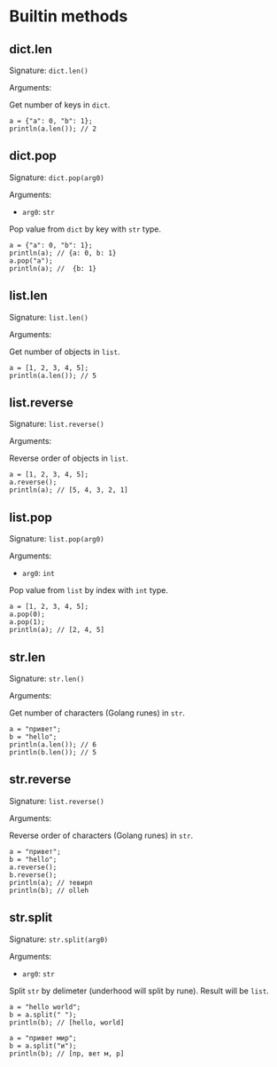 # Builtin methods

## dict.len

Signature: `dict.len()`

Arguments: <none>

Get number of keys in `dict`.
```
a = {"a": 0, "b": 1};
println(a.len()); // 2
```

## dict.pop

Signature: `dict.pop(arg0)`

Arguments:
- `arg0`: `str`

Pop value from `dict` by key with `str` type.
```
a = {"a": 0, "b": 1};
println(a); // {a: 0, b: 1}
a.pop("a");
println(a); //  {b: 1}
```

## list.len

Signature: `list.len()`

Arguments: <none>

Get number of objects in `list`.
```
a = [1, 2, 3, 4, 5];
println(a.len()); // 5
```

## list.reverse

Signature: `list.reverse()`

Arguments: <none>

Reverse order of objects in `list`.
```
a = [1, 2, 3, 4, 5];
a.reverse();
println(a); // [5, 4, 3, 2, 1]
```

## list.pop

Signature: `list.pop(arg0)`

Arguments:
- `arg0`: `int`

Pop value from `list` by index with `int` type.
```
a = [1, 2, 3, 4, 5];
a.pop(0);
a.pop(1);
println(a); // [2, 4, 5]
```

## str.len

Signature: `str.len()`

Arguments: <none>

Get number of characters (Golang runes) in `str`.
```
a = "привет";
b = "hello";
println(a.len()); // 6
println(b.len()); // 5
```

## str.reverse

Signature: `list.reverse()`

Arguments: <none>

Reverse order of characters (Golang runes) in `str`.
```
a = "привет";
b = "hello";
a.reverse();
b.reverse();
println(a); // тевирп
println(b); // olleh
```

## str.split

Signature: `str.split(arg0)`

Arguments:
- `arg0`: `str`

Split `str` by delimeter (underhood will split by rune). Result will be `list`.
```
a = "hello world";
b = a.split(" ");
println(b); // [hello, world]

a = "привет мир";
b = a.split("и");
println(b); // [пр, вет м, р]
```